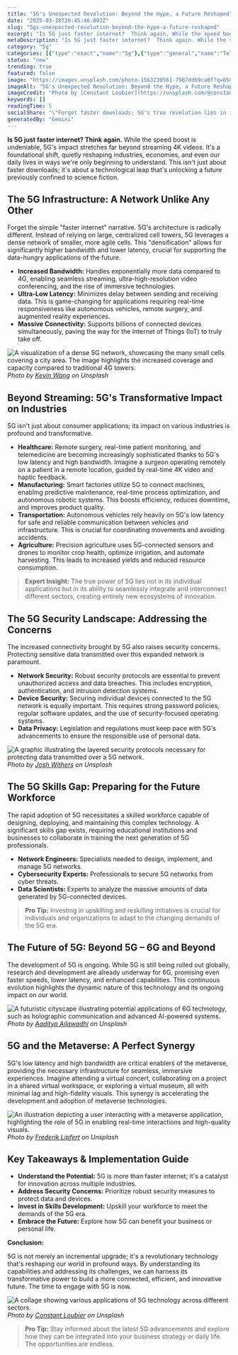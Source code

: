 ```yaml
---
title: "5G's Unexpected Revolution: Beyond the Hype, a Future Reshaped"
date: "2025-03-18T20:45:46.802Z"
slug: "5gs-unexpected-revolution-beyond-the-hype-a-future-reshaped"
excerpt: "Is 5G just faster internet?  Think again. While the speed boost is undeniable, 5G's impact stretches far beyond streaming 4K videos.  It's a foundational shift, quietly reshaping industries, economies, and even our daily lives in ways we're only beginning to understand. This isn't just about faster downloads; it's about a technological leap that's unlocking a future previously confined to science fiction."
metaDescription: "Is 5G just faster internet?  Think again. While the speed boost is undeniable, 5G's impact stretches far beyond streaming 4K videos.  It's a foundational s..."
category: "5g"
categories: [{"type":"exact","name":"5g"},{"type":"general","name":"Telecommunications"},{"type":"medium","name":"Wireless Networks"},{"type":"specific","name":"Network Infrastructure"},{"type":"niche","name":"Antenna Design"}]
status: "new"
trending: true
featured: false
image: "https://images.unsplash.com/photo-1563230561-7987ddb9ca8f?q=85&w=1200&fit=max&fm=webp&auto=compress"
imageAlt: "5G's Unexpected Revolution: Beyond the Hype, a Future Reshaped"
imageCredit: "Photo by [Constant Loubier](https://unsplash.com/@constant_lb) on Unsplash"
keywords: []
readingTime: 5
socialShare: "\"Forget faster downloads; 5G's true revolution lies in its ability to seamlessly interconnect industries, creating entirely new ecosystems of innovation.\""
generatedBy: "Gemini"
---
```




**Is 5G just faster internet?  Think again.** While the speed boost is undeniable, 5G's impact stretches far beyond streaming 4K videos.  It's a foundational shift, quietly reshaping industries, economies, and even our daily lives in ways we're only beginning to understand. This isn't just about faster downloads; it's about a technological leap that's unlocking a future previously confined to science fiction.

## The 5G Infrastructure: A Network Unlike Any Other

Forget the simple "faster internet" narrative.  5G's architecture is radically different.  Instead of relying on large, centralized cell towers, 5G leverages a dense network of smaller, more agile cells. This "densification" allows for significantly higher bandwidth and lower latency, crucial for supporting the data-hungry applications of the future.

*   **Increased Bandwidth:**  Handles exponentially more data compared to 4G, enabling seamless streaming, ultra-high-resolution video conferencing, and the rise of immersive technologies.
*   **Ultra-Low Latency:**  Minimizes delay between sending and receiving data. This is game-changing for applications requiring real-time responsiveness like autonomous vehicles, remote surgery, and augmented reality experiences.
*   **Massive Connectivity:**  Supports billions of connected devices simultaneously, paving the way for the Internet of Things (IoT) to truly take off.

![A visualization of a dense 5G network, showcasing the many small cells covering a city area.  The image highlights the increased coverage and capacity compared to traditional 4G towers.](https://images.unsplash.com/photo-1639885339994-59a8ffd15bdb?q=85&w=1200&fit=max&fm=webp&auto=compress)
*Photo by [Kevin Wang](https://unsplash.com/@kevin_w_) on Unsplash*

## Beyond Streaming: 5G's Transformative Impact on Industries

5G isn't just about consumer applications; its impact on various industries is profound and transformative.

*   **Healthcare:** Remote surgery, real-time patient monitoring, and telemedicine are becoming increasingly sophisticated thanks to 5G's low latency and high bandwidth.  Imagine a surgeon operating remotely on a patient in a remote location, guided by real-time 4K video and haptic feedback.
*   **Manufacturing:**  Smart factories utilize 5G to connect machines, enabling predictive maintenance, real-time process optimization, and autonomous robotic systems. This boosts efficiency, reduces downtime, and improves product quality.
*   **Transportation:** Autonomous vehicles rely heavily on 5G's low latency for safe and reliable communication between vehicles and infrastructure.  This is crucial for coordinating movements and avoiding accidents.
*   **Agriculture:**  Precision agriculture uses 5G-connected sensors and drones to monitor crop health, optimize irrigation, and automate harvesting.  This leads to increased yields and reduced resource consumption.

> **Expert Insight:** The true power of 5G lies not in its individual applications but in its ability to seamlessly integrate and interconnect different sectors, creating entirely new ecosystems of innovation.

## The 5G Security Landscape: Addressing the Concerns

The increased connectivity brought by 5G also raises security concerns.  Protecting sensitive data transmitted over this expanded network is paramount.

*   **Network Security:**  Robust security protocols are essential to prevent unauthorized access and data breaches.  This includes encryption, authentication, and intrusion detection systems.
*   **Device Security:**  Securing individual devices connected to the 5G network is equally important.  This requires strong password policies, regular software updates, and the use of security-focused operating systems.
*   **Data Privacy:**  Legislation and regulations must keep pace with 5G's advancements to ensure the responsible use of personal data.

![A graphic illustrating the layered security protocols necessary for protecting data transmitted over a 5G network.](https://images.unsplash.com/photo-1681356382603-dc9d7b9ee0c8?q=85&w=1200&fit=max&fm=webp&auto=compress)
*Photo by [Josh Withers](https://unsplash.com/@joshwithers) on Unsplash*

## The 5G Skills Gap:  Preparing for the Future Workforce

The rapid adoption of 5G necessitates a skilled workforce capable of designing, deploying, and maintaining this complex technology.  A significant skills gap exists, requiring educational institutions and businesses to collaborate in training the next generation of 5G professionals.

*   **Network Engineers:**  Specialists needed to design, implement, and manage 5G networks.
*   **Cybersecurity Experts:**  Professionals to secure 5G networks from cyber threats.
*   **Data Scientists:**  Experts to analyze the massive amounts of data generated by 5G-connected devices.

> **Pro Tip:**  Investing in upskilling and reskilling initiatives is crucial for individuals and organizations to adapt to the changing demands of the 5G era.

## The Future of 5G:  Beyond 5G – 6G and Beyond

The development of 5G is ongoing.  While 5G is still being rolled out globally, research and development are already underway for 6G, promising even faster speeds, lower latency, and enhanced capabilities.  This continuous evolution highlights the dynamic nature of this technology and its ongoing impact on our world.

![A futuristic cityscape illustrating potential applications of 6G technology, such as holographic communication and advanced AI-powered systems.](https://images.unsplash.com/photo-1603513722284-1125b0b0a4bb?q=85&w=1200&fit=max&fm=webp&auto=compress)
*Photo by [Aaditya Ailawadhi](https://unsplash.com/@tekgeekhd) on Unsplash*

## 5G and the Metaverse: A Perfect Synergy

5G's low latency and high bandwidth are critical enablers of the metaverse, providing the necessary infrastructure for seamless, immersive experiences.  Imagine attending a virtual concert, collaborating on a project in a shared virtual workspace, or exploring a virtual museum, all with minimal lag and high-fidelity visuals. This synergy is accelerating the development and adoption of metaverse technologies.

![An illustration depicting a user interacting with a metaverse application, highlighting the role of 5G in enabling real-time interactions and high-quality visuals.](https://images.unsplash.com/photo-1610034499386-e70758847b99?q=85&w=1200&fit=max&fm=webp&auto=compress)
*Photo by [Frederik Lipfert](https://unsplash.com/@frederikli) on Unsplash*

## Key Takeaways & Implementation Guide

*   **Understand the Potential:**  5G is more than faster internet; it's a catalyst for innovation across multiple industries.
*   **Address Security Concerns:**  Prioritize robust security measures to protect data and devices.
*   **Invest in Skills Development:**  Upskill your workforce to meet the demands of the 5G era.
*   **Embrace the Future:**  Explore how 5G can benefit your business or personal life.

**Conclusion:**

5G is not merely an incremental upgrade; it's a revolutionary technology that's reshaping our world in profound ways. By understanding its capabilities and addressing its challenges, we can harness its transformative power to build a more connected, efficient, and innovative future.  The time to engage with 5G is now.

![A collage showing various applications of 5G technology across different sectors.](https://images.unsplash.com/photo-1563230561-7987ddb9ca8f?q=85&w=1200&fit=max&fm=webp&auto=compress)
*Photo by [Constant Loubier](https://unsplash.com/@constant_lb) on Unsplash*

> **Pro Tip:**  Stay informed about the latest 5G advancements and explore how they can be integrated into your business strategy or daily life.  The opportunities are endless.


<div class="reading-progress-container">
  <div id="reading-progress" class="reading-progress"></div>
</div>
